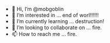 - 👋 Hi, I’m @mobgoblin
- 👀 I’m interested in ... end of worl!!!!!!
- 🌱 I’m currently learning ... destruction!
- 💞️ I’m looking to collaborate on ... fire.
- 📫 How to reach me ... fire.

